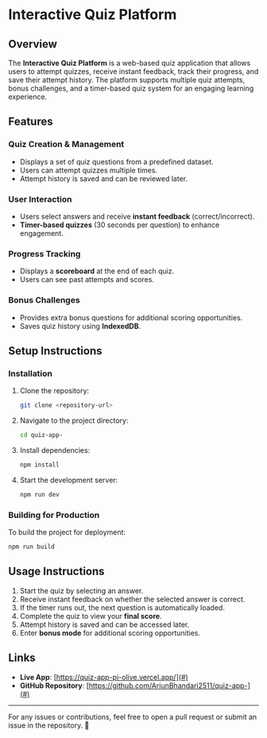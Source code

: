 # **Interactive Quiz Platform**

## **Overview**
The **Interactive Quiz Platform** is a web-based quiz application that allows users to attempt quizzes, receive instant feedback, track their progress, and save their attempt history. The platform supports multiple quiz attempts, bonus challenges, and a timer-based quiz system for an engaging learning experience.

## **Features**

### **Quiz Creation & Management**
- Displays a set of quiz questions from a predefined dataset.
- Users can attempt quizzes multiple times.
- Attempt history is saved and can be reviewed later.

### **User Interaction**
- Users select answers and receive **instant feedback** (correct/incorrect).
- **Timer-based quizzes** (30 seconds per question) to enhance engagement.

### **Progress Tracking**
- Displays a **scoreboard** at the end of each quiz.
- Users can see past attempts and scores.

### **Bonus Challenges**
- Provides extra bonus questions for additional scoring opportunities.
- Saves quiz history using **IndexedDB**.

## **Setup Instructions**

### **Installation**
1. Clone the repository:
   ```sh
   git clone <repository-url>
   ```
2. Navigate to the project directory:
   ```sh
   cd quiz-app-
   ```
3. Install dependencies:
   ```sh
   npm install
   ```
4. Start the development server:
   ```sh
   npm run dev
   ```

### **Building for Production**
To build the project for deployment:
```sh
npm run build
```

## **Usage Instructions**
1. Start the quiz by selecting an answer.
2. Receive instant feedback on whether the selected answer is correct.
3. If the timer runs out, the next question is automatically loaded.
4. Complete the quiz to view your **final score**.
5. Attempt history is saved and can be accessed later.
6. Enter **bonus mode** for additional scoring opportunities.

## **Links**
- **Live App**: [https://quiz-app-pi-olive.vercel.app/](#)
- **GitHub Repository**: [https://github.com/ArjunBhandari2511/quiz-app-](#)

---

For any issues or contributions, feel free to open a pull request or submit an issue in the repository. 🚀

